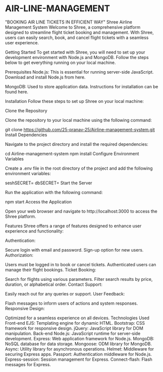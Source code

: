 # AIR-LINE-MANAGEMENT
"BOOKING AIR LINE TICKETS IN EFFICIENT WAY"
Shree Airline Management System
Welcome to Shree, a comprehensive platform designed to streamline flight ticket booking and management. With Shree, users can easily search, book, and cancel flight tickets with a seamless user experience.

Getting Started
To get started with Shree, you will need to set up your development environment with Node.js and MongoDB. Follow the steps below to get everything running on your local machine.

Prerequisites
Node.js: This is essential for running server-side JavaScript. Download and install Node.js from here.

MongoDB: Used to store application data. Instructions for installation can be found here.

Installation
Follow these steps to set up Shree on your local machine:

Clone the Repository

Clone the repository to your local machine using the following command:

git clone https://github.com/25-pranav-25/Airline-management-system.git
Install Dependencies

Navigate to the project directory and install the required dependencies:

cd Airline-management-system
npm install
Configure Environment Variables

Create a .env file in the root directory of the project and add the following environment variables:

seshSECRET=<your-session-secret>
dbSECRET=<your-database-secret>
Start the Server

Run the application with the following command:

npm start
Access the Application

Open your web browser and navigate to http://localhost:3000 to access the Shree platform.

Features
Shree offers a range of features designed to enhance user experience and functionality:

Authentication:

Secure login with email and password.
Sign-up option for new users.
Authorization:

Users must be logged in to book or cancel tickets.
Authenticated users can manage their flight bookings.
Ticket Booking:

Search for flights using various parameters.
Filter search results by price, duration, or alphabetical order.
Contact Support:

Easily reach out for any queries or support.
User Feedback:

Flash messages to inform users of actions and system responses.
Responsive Design:

Optimized for a seamless experience on all devices.
Technologies Used
Front-end
EJS: Templating engine for dynamic HTML.
Bootstrap: CSS framework for responsive design.
jQuery: JavaScript library for DOM manipulation.
Back-end
Node.js: JavaScript runtime for server-side development.
Express: Web application framework for Node.js.
MongoDB: NoSQL database for data storage.
Mongoose: ODM library for MongoDB.
Async: Utility library for asynchronous operations.
Helmet: Middleware for securing Express apps.
Passport: Authentication middleware for Node.js.
Express-session: Session management for Express.
Connect-flash: Flash messages for Express.
